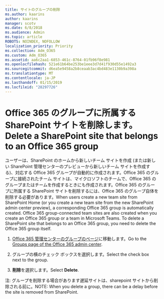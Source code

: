 ```yaml
---
title: サイトのグループの削除
ms.author: kaarins
author: kaarins
manager: scotv
ms.date: 6/8/2018
ms.audience: Admin
ms.topic: article
ROBOTS: NOINDEX, NOFOLLOW
localization_priority: Priority
ms.collection: Adm_O365
ms.custom: Adm_O365
ms.assetid: aa6c2aa1-6853-461c-8764-01fb96f8e981
ms.openlocfilehash: 521e61b64be253be1eee3d7d41f930d55e1492a3
ms.sourcegitcommit: d6ea5e9458a2b8ceaab3ac4bd483e1130b9a398a
ms.translationtype: MT
ms.contentlocale: ja-JP
ms.lasthandoff: 01/15/2019
ms.locfileid: "28297726"
---
```

# <a name="delete-a-sharepoint-site-that-belongs-to-an-office-365-group"></a><span data-ttu-id="7cd8d-102">Office 365 のグループに所属する SharePoint サイトを削除します。</span><span class="sxs-lookup"><span data-stu-id="7cd8d-102">Delete a SharePoint site that belongs to an Office 365 group</span></span>

<span data-ttu-id="7cd8d-p101">ユーザーは、SharePoint のホームから新しいチーム サイトを作成 (または新しい SharePoint 管理センターのプレビューから新しいチーム サイトを作成する)、対応する Office 365 グループが自動的に作成されます。Office 365 のグループに接続されたチーム サイトは、マイクロソフトのチームで、Office 365 のグループまたはチームを作成するときにも作成されます。Office 365 のグループに所属する SharePoint サイトを削除するには、Office 365 のグループ自体を削除する必要があります。</span><span class="sxs-lookup"><span data-stu-id="7cd8d-p101">When users create a new team site from SharePoint Home (or you create a new team site from the new SharePoint admin center preview), a corresponding Office 365 group is automatically created. Office 365 group-connected team sites are also created when you create an Office 365 group or a team in Microsoft Teams. To delete a SharePoint site that belongs to an Office 365 group, you need to delete the Office 365 group itself.</span></span> 
  
1. <span data-ttu-id="7cd8d-106">[Office 365 管理センターのグループのページ](https://portal.office.com/adminportal/home#/groups)に移動します。</span><span class="sxs-lookup"><span data-stu-id="7cd8d-106">Go to the [Groups page of the Office 365 admin center](https://portal.office.com/adminportal/home#/groups).</span></span>
    
2. <span data-ttu-id="7cd8d-107">グループの横のチェック ボックスを選択します。</span><span class="sxs-lookup"><span data-stu-id="7cd8d-107">Select the check box next to the group.</span></span>
    
3. <span data-ttu-id="7cd8d-108">**削除**を選択します。</span><span class="sxs-lookup"><span data-stu-id="7cd8d-108">Select **Delete**.</span></span>
    
<span data-ttu-id="7cd8d-109">注: グループを削除する場合があります遅延サイトは、sharepoint サイトから削除される前に。</span><span class="sxs-lookup"><span data-stu-id="7cd8d-109">NOTE: When you delete a group, there can be a delay before the site is removed from SharePoint.</span></span>
  

